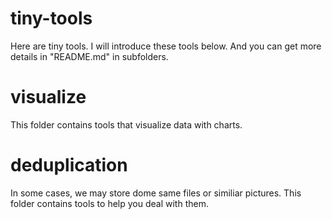 # tiny-tools

Here are tiny tools. I will introduce these tools below. And you can get more details in "README.md" in subfolders.

# visualize
This folder contains tools that visualize data with charts.

# deduplication
In some cases, we may store dome same files or similiar pictures. This folder contains tools to help you deal with them.
